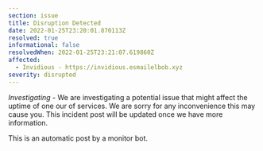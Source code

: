 ```yaml
---
section: issue
title: Disruption Detected
date: 2022-01-25T23:20:01.870113Z
resolved: true
informational: false
resolvedWhen: 2022-01-25T23:21:07.619860Z
affected:
  - Invidious - https://invidious.esmailelbob.xyz
severity: disrupted
---
```

*Investigating* - We are investigating a potential issue that might affect the uptime of one our of services. We are sorry for any inconvenience this may cause you. This incident post will be updated once we have more information.

This is an automatic post by a monitor bot.
        